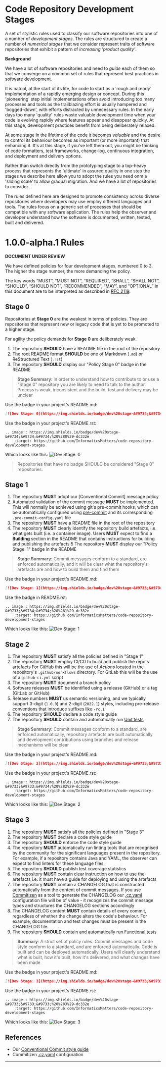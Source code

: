 # Code Repository Development Stages

A set of stylistic rules used to classify our software repositories
into one of a number of _development stages_. The rules are structured
to create a number of _numerical stages_ that we consider represent traits of
software repositories that exhibit a pattern of _increasing 'product quality'_.

**Background**

We have a lot of software repositories and need to _guide_ each of them so
that we converge on a common set of rules that represent best practices
in software development.

It is natual, at the start of its life, for code to start as a
'rough and ready' implementation of a rapidly emerging design or concept.
During this 'pioneering' step initial implementations often avoid
introducing too many processes and tools as the trailblazing effort is
usually hampered and 'bogged-down', with efforts distracted by unnecessary rules.
In the early days too many 'quality' rules waste valuable development time
when your code is evolving rapidly where features appear and
disappear quickly. At this stage, development practices benefit from
being deliberately relaxed.

At some stage in the lifetime of the code it becomes _valuable_ and the desire
to control its behaviour becomes as important (or more important)
that enhancing it. It's at this stage, if you've left them out, you might be
thinking of code formatters, test frameworks, change-log, continuous integration,
and deployment and delivery options.

Rather than switch directly from the prototyping stage to a top-heavy
process that represents the 'ultimate' in assured quality in one step
the stages we describe here allow you to adopt the rules you need
onm a 'sliding scale' to allow gradual migration. And we have a lot of
repositories to consider.

The rules defined here are designed to promote consistency across diverse
repositories where developers may use employ different languages and tools.
The rules focus on a generic set of processes that should be compatible with
any software application. The rules help the observer and developer understand
how the software is documented, written, tested, built and delivered.

# 1.0.0-alpha.1 Rules 

**DOCUMENT UNDER REVIEW**

We have defined policies for four development stages, numbered 0 to 3.
The higher the stage number, the more demanding the policy.

The key words “MUST”, “MUST NOT”, “REQUIRED”, “SHALL”, “SHALL NOT”, “SHOULD”,
“SHOULD NOT”, “RECOMMENDED”, “MAY”, and “OPTIONAL” in this document are to
be interpreted as described in [RFC 2119].

## Stage 0
Repositories at **Stage 0** are the weakest in terms of policies. They
are repositories that represent new or legacy code that is yet to be promoted
to a higher stage. 

For agility the policy demands for **Stage 0** are deliberately weak.

1. The repository **SHOULD** have a README file in the root of the repository
2. The root README format **SHOULD** be one of Markdown (`.md`)
   or ReStructured Text (`.rst`)
3. The repository **SHOULD** display our "Policy Stage 0" badge in the README

>   **Stage Summary**: In order to understand how to contribute to or use a
    "Stage 0" repository you are likely to need to talk to the author.
    Process is weak, inconsistent and the build, test and delivery may be unclear

Use the badge in your project's README.md:
```md
[![Dev Stage: 0](https://img.shields.io/badge/dev%20stage-&#9734;&#9734;&#9734;%20%280%29-dc332e)](https://github.com/InformaticsMatters/code-repository-development-stages)
```

Use the badge in your project's README.rst:
```doctest
.. image:: https://img.shields.io/badge/dev%20stage-&#9734;&#9734;&#9734;%20%280%29-dc332e
    :target: https://github.com/InformaticsMatters/code-repository-development-stages

```

Which looks like this:
![Dev Stage: 0](https://img.shields.io/badge/dev%20stage-&#9734;&#9734;&#9734;%20%280%29-dc332e)

> Repositories that have no badge SHOULD be considered "Stage 0" repositories.

## Stage 1
1. The repository **MUST** adopt our [Conventional Commit] message policy
2. Automated validation of the commit message **MUST** be implemented.
   This will normally be achieved using git's pre-commit hooks, which can be
   automatically configured using [pre-commit] and its corresponding
   `.pre-commit-config.yaml` file
3. The repository **MUST** have a README file in the root of the repository
4. The repository **MUST** clearly identify the repository build artefacts,
   i.e. what gets built (i.e. a container image). Users **MUST** expect
   to find a **Building** section in the README that contains instructions for
   building and publishing the artefacts
5  The repository **MUST** display our "Policy Stage: 1" badge in the README

>   **Stage Summary**: Commit messages conform to a standard, are enforced
    automatically, and it will be clear what the repository's artefacts are
    and how to build them and find them

Use the badge in your project's README.md:
```md
[![Dev Stage: 1](https://img.shields.io/badge/dev%20stage-&#9733;&#9734;&#9734;%20%281%29-dc332e)](https://github.com/InformaticsMatters/code-repository-development-stages)
```

Use the badge in README.rst:
```doctest
.. image:: https://img.shields.io/badge/dev%20stage-&#9733;&#9734;&#9734;%20%281%29-dc332e
    :target: https://github.com/InformaticsMatters/code-repository-development-stages

```

Which looks like this:
![Dev Stage: 1](https://img.shields.io/badge/dev%20stage-&#9733;&#9734;&#9734;%20%281%29-dc332e)

## Stage 2
1. The repository **MUST** satisfy all the policies defined in "Stage 1"
2. The repository **MUST** employ CI/CD to build and publish the repo's artefacts
   For GitHub this will be the use of _Actions_ located in the repository's
   `.github/workflows` directory. For GitLab this will be the use
   of a `github-ci.yml` script
3. The repository **MUST** document a branch policy
4. Software releases **MUST** be identified using a release (GitHub) or
   a tag (GitLab or GitHub)
5. Release numbers **MUST** us semantic versioning, and we typically support
   3-digit (`1.0.0`) and 2-digit (`2022.1`) styles, including pre-release
   conventions that introduce suffixes like `-rc.1`
6. The repository **SHOULD** declare a code style guide
7. The repository **SHOULD** contain and automatically run [Unit tests]

>   **Stage Summary**: Commit messages conform to a standard, are enforced
    automatically, repository artefacts are built automatically and
    development contributions using branches and release mechanisms
    will be clear

Use the badge in your project's README.md:
```md
[![Dev Stage: 2](https://img.shields.io/badge/dev%20stage-&#9733;&#9733;&#9734;%20%282%29-dc332e)](https://github.com/InformaticsMatters/code-repository-development-stages)
```

Use the badge in your project's README.rst:
```doctest
.. image:: https://img.shields.io/badge/dev%20stage-&#9733;&#9733;&#9734;%20%282%29-dc332e
    :target: https://github.com/InformaticsMatters/code-repository-development-stages

```

Which looks like this:
![Dev Stage: 2](https://img.shields.io/badge/dev%20stage-&#9733;&#9733;&#9734;%20%282%29-dc332e)

## Stage 3
1. The repository **MUST** satisfy all the policies defined in "Stage 3"
2. The repository **MUST** declare a code style guide
3. The repository **SHOULD** enforce the code style guide
4. The repository **MUST** automatically run linting tools that are recognised
   by the community for the significant languages present in the repository.
   For example, if a repository contains Java and YAML, the observer can expect 
   to find linters for these language files.
5. The repository **SHOULD** publish test coverage statistics
6. The repository **MUST** contain clear instruction on how to use the artefacts
   i.e. it must have a guide for deploying and using the artefacts
7. The repository **MUST** contain a CHANGELOG that is constructed automatically
   from the content of commit messages. If you use [Commitizen] as a tool
   to generate the CHANGELOG our [.cz.yaml] configuration file will be of value -
   it recognizes the commit message types and structures the CHANGELOG sections
   accordingly
8. The CHANGELOG content **MUST** contain details of every commit, regardless of
   whether the change alters the code's behaviour. For example, documentation
   and test changes must be present in the CHANGELOG file.
9. The repository **SHOULD** contain and automatically run [Functional tests]

>   **Summary**: A  strict set of policy rules. Commit messages and code style
    conform to a standard, and are enforced automatically. Code is built
    and can be deployed automatically. Users will clearly understand what is built,
    how it's built, how it's delivered, and what changes have been made

Use the badge in your project's README.md:
```md
[![Dev Stage: 3](https://img.shields.io/badge/dev%20stage-&#9733;&#9733;&#9733;%20%283%29-dc332e)](https://github.com/InformaticsMatters/code-repository-development-stages)
```

Use the badge in your project's README.rst:
```doctest
.. image:: https://img.shields.io/badge/dev%20stage-&#9733;&#9733;&#9733;%20%283%29-dc332e
    :target: https://github.com/InformaticsMatters/code-repository-development-stages

```

Which looks like this:
![Dev Stage: 3](https://img.shields.io/badge/dev%20stage-&#9733;&#9733;&#9733;%20%283%29-dc332e)

## References

- Our [Conventional Commit style guide]
- Commitizen [.cz.yaml] configuration

---

[.cz.yaml]: https://gist.github.com/alanbchristie/19077203307101e9e9d52086488d4921
[commitizen]: https://pypi.org/project/commitizen
[conventional commit style guide]: https://discourse.squonk.it/t/conventional-commit-style-guide
[functional tests]: https://en.wikipedia.org/wiki/Functional_testing
[pre-commit]: https://pre-commit.com
[rfc 2119]: https://www.ietf.org/rfc/rfc2119.txt
[unit tests]: https://en.wikipedia.org/wiki/Unit_testing
